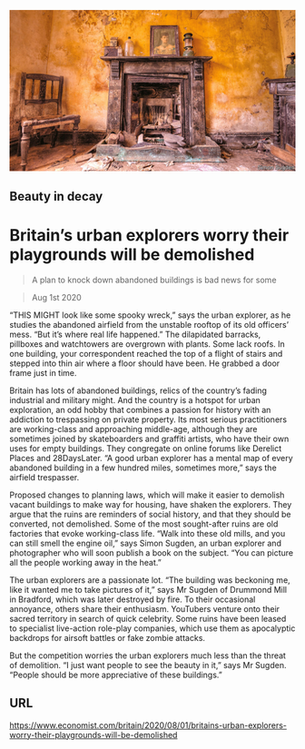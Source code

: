 ![](./images/20200801_BRP003_0.jpg)

## Beauty in decay

# Britain’s urban explorers worry their playgrounds will be demolished

> A plan to knock down abandoned buildings is bad news for some

> Aug 1st 2020

“THIS MIGHT look like some spooky wreck,” says the urban explorer, as he studies the abandoned airfield from the unstable rooftop of its old officers’ mess. “But it’s where real life happened.” The dilapidated barracks, pillboxes and watchtowers are overgrown with plants. Some lack roofs. In one building, your correspondent reached the top of a flight of stairs and stepped into thin air where a floor should have been. He grabbed a door frame just in time.

Britain has lots of abandoned buildings, relics of the country’s fading industrial and military might. And the country is a hotspot for urban exploration, an odd hobby that combines a passion for history with an addiction to trespassing on private property. Its most serious practitioners are working-class and approaching middle-age, although they are sometimes joined by skateboarders and graffiti artists, who have their own uses for empty buildings. They congregate on online forums like Derelict Places and 28DaysLater. “A good urban explorer has a mental map of every abandoned building in a few hundred miles, sometimes more,” says the airfield trespasser.

Proposed changes to planning laws, which will make it easier to demolish vacant buildings to make way for housing, have shaken the explorers. They argue that the ruins are reminders of social history, and that they should be converted, not demolished. Some of the most sought-after ruins are old factories that evoke working-class life. “Walk into these old mills, and you can still smell the engine oil,” says Simon Sugden, an urban explorer and photographer who will soon publish a book on the subject. “You can picture all the people working away in the heat.”

The urban explorers are a passionate lot. “The building was beckoning me, like it wanted me to take pictures of it,” says Mr Sugden of Drummond Mill in Bradford, which was later destroyed by fire. To their occasional annoyance, others share their enthusiasm. YouTubers venture onto their sacred territory in search of quick celebrity. Some ruins have been leased to specialist live-action role-play companies, which use them as apocalyptic backdrops for airsoft battles or fake zombie attacks.

But the competition worries the urban explorers much less than the threat of demolition. “I just want people to see the beauty in it,” says Mr Sugden. “People should be more appreciative of these buildings.”

## URL

https://www.economist.com/britain/2020/08/01/britains-urban-explorers-worry-their-playgrounds-will-be-demolished
